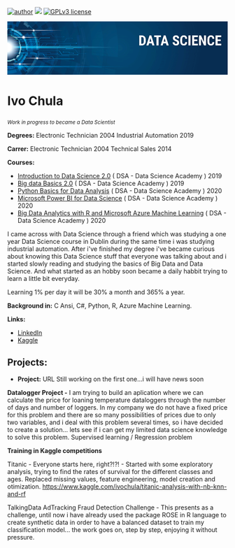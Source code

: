 [![author](https://img.shields.io/badge/author-ivochula-red.svg)](https://www.linkedin.com/in/ivo-chula-6b05503b/) [![](https://img.shields.io/badge/python-3.7+-blue.svg)](https://www.python.org/downloads/release/python-365/) [![GPLv3 license](https://img.shields.io/badge/License-GPLv3-blue.svg)](http://perso.crans.org/besson/LICENSE.html) 

<p align="center">
  <img src="BannerdataScience.png" >
</p>


# Ivo Chula
<sub>*Work in progress to became a Data Scientist* </sub>

**Degrees:**
Electronic Technician 2004
Industrial Automation 2019

**Carrer:**
Electronic Technician 2004
Technical Sales 2014

**Courses:**
* [Introduction to Data Science 2.0](https://mycourse.app/Rdx2u5tMhuxhnCuw7) ( DSA - Data Science Academy ) 2019 
* [Big data Basics 2.0](https://mycourse.app/W8Jfto3QpEctRsYdA) ( DSA - Data Science Academy ) 2019
* [Python Basics for Data Analysis](https://mycourse.app/R9fZ4evxAE8ZMgoy8) ( DSA - Data Science Academy ) 2020
* [Microsoft Power BI for Data Science](https://mycourse.app/Lq2duQFqfZEY1PL99) ( DSA - Data Science Academy ) 2020
* [Big Data Analytics with R and Microsoft Azure Machine Learning](https://mycourse.app/umaSeWHi8EhYxK439) ( DSA - Data Science Academy ) 2020

I came across with Data Science through a friend which was studying a one year Data Science course in Dublin during the same time i was studying industrial automation. After i've finished my degree i've became curious about knowing this Data Science stuff that everyone was talking about and i started slowly reading and studying the basics of Big Data and Data Science. And what started as an hobby soon became a daily habbit trying to learn a little bit everyday. 

Learning 1% per day it will be 30% a month and 365% a year.


**Background in:** C Ansi, C#, Python, R, Azure Machine Learning.

**Links:**
* [LinkedIn](https://www.linkedin.com/in/ivo-chula-6b05503b/)
* [Kaggle](https://www.kaggle.com/ivochula)


## Projects:

* **Project:** URL
Still working on the first one...i will have news soon 

**Datalogger Project -** I am trying to build an aplication where we can calculate the price for loaning temperature dataloggers through the number of days and number of loggers. In my company we do not have a fixed price for this problem and there are so many possibilities of prices due to only two variables, and i deal with this problem several times, so i have decided to create a solution... lets see if i can get my limited data science knowledge to solve this problem. Supervised learning / Regression problem 

**Training in Kaggle competitions**

Titanic - Everyone starts here, right?!?! - Started with some exploratory analysis, trying to find the rates of survival for the different classes and ages. Replaced missing values, feature engineering, model creation and otimization.
https://www.kaggle.com/ivochula/titanic-analysis-with-nb-knn-and-rf

TalkingData AdTracking Fraud Detection Challenge - This presents as a challenge, until now i have already used the package ROSE in R language to create synthetic data in order to have a balanced dataset to train my classification model... the work goes on, step by step, enjoying it without pressure. 





